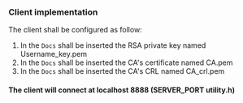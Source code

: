 ### Client implementation
The client shall be configured as follow:
1. In the `Docs` shall be inserted the RSA private key named Username_key.pem
2. In the `Docs` shall be inserted the CA's certificate named CA.pem
2. In the `Docs` shall be inserted the CA's CRL named CA_crl.pem

#### The client will connect at localhost 8888 (SERVER_PORT utility.h)
